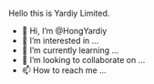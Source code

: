 Hello this is Yardiy Limited.

- 👋 Hi, I’m @HongYardiy
- 👀 I’m interested in ...
- 🌱 I’m currently learning ...
- 💞️ I’m looking to collaborate on ...
- 📫 How to reach me ...

<!---
HongYardiy/HongYardiy is a ✨ special ✨ repository because its `README.md` (this file) appears on your GitHub profile.
You can click the Preview link to take a look at your changes.
--->
